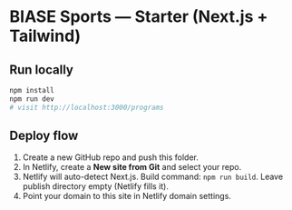 # BIASE Sports — Starter (Next.js + Tailwind)

## Run locally
```bash
npm install
npm run dev
# visit http://localhost:3000/programs
```

## Deploy flow
1) Create a new GitHub repo and push this folder.
2) In Netlify, create a **New site from Git** and select your repo.
3) Netlify will auto-detect Next.js. Build command: `npm run build`. Leave publish directory empty (Netlify fills it).
4) Point your domain to this site in Netlify domain settings.
